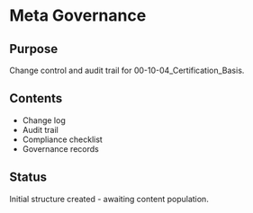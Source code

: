 # Meta Governance

## Purpose
Change control and audit trail for 00-10-04_Certification_Basis.

## Contents
- Change log
- Audit trail
- Compliance checklist
- Governance records

## Status
Initial structure created - awaiting content population.
